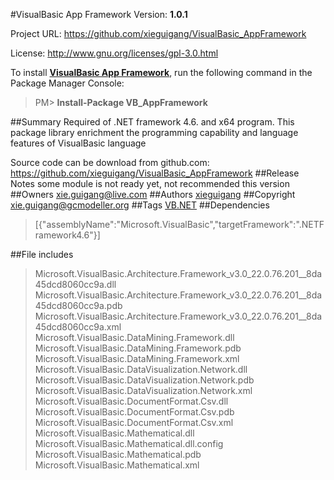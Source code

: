 #VisualBasic App Framework
Version: **1.0.1**

Project URL: https://github.com/xieguigang/VisualBasic_AppFramework

License: http://www.gnu.org/licenses/gpl-3.0.html

To install **[VisualBasic App Framework](https://www.nuget.org/packages/VB_AppFramework/)**, run the following command in the Package Manager Console:
> PM>  **Install-Package VB_AppFramework**


##Summary
Required of .NET framework 4.6. and x64 program.
This package library enrichment the programming capability and language features of VisualBasic language

Source code can be download from github.com:
https://github.com/xieguigang/VisualBasic_AppFramework
##Release Notes
some module is not ready yet, not recommended this version
##Owners
xie.guigang@live.com
##Authors
[xieguigang](https://www.nuget.org/profiles/xieguigang)
##Copyright
xie.guigang@gcmodeller.org
##Tags
[VB.NET](https://www.nuget.org/packages?q=Tags%3A"VB.NET")
##Dependencies
>[{"assemblyName":"Microsoft.VisualBasic","targetFramework":".NETFramework4.6"}]


##File includes
> Microsoft.VisualBasic.Architecture.Framework_v3.0_22.0.76.201__8da45dcd8060cc9a.dll<br />
> Microsoft.VisualBasic.Architecture.Framework_v3.0_22.0.76.201__8da45dcd8060cc9a.pdb<br />
> Microsoft.VisualBasic.Architecture.Framework_v3.0_22.0.76.201__8da45dcd8060cc9a.xml<br />
> Microsoft.VisualBasic.DataMining.Framework.dll<br />
> Microsoft.VisualBasic.DataMining.Framework.pdb<br />
> Microsoft.VisualBasic.DataMining.Framework.xml<br />
> Microsoft.VisualBasic.DataVisualization.Network.dll<br />
> Microsoft.VisualBasic.DataVisualization.Network.pdb<br />
> Microsoft.VisualBasic.DataVisualization.Network.xml<br />
> Microsoft.VisualBasic.DocumentFormat.Csv.dll<br />
> Microsoft.VisualBasic.DocumentFormat.Csv.pdb<br />
> Microsoft.VisualBasic.DocumentFormat.Csv.xml<br />
> Microsoft.VisualBasic.Mathematical.dll<br />
> Microsoft.VisualBasic.Mathematical.dll.config<br />
> Microsoft.VisualBasic.Mathematical.pdb<br />
> Microsoft.VisualBasic.Mathematical.xml<br />
